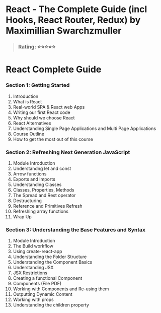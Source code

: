 # React - The Complete Guide (incl Hooks, React Router, Redux) by Maximillian Swarchzmuller 
> ### **Rating:** ⭐⭐⭐⭐⭐

# React Complete Guide 
### Section 1: Getting Started
1. Introduction
2. What is React
3. Real-world SPA & React web Apps
4. Writing our first React code
5. Why should we choose React
6. React Alternatives
7. Understanding Single Page Applications and Multi Page Applications
8. Course Outline
9. How to get the most out of this course

### Section 2: Refreshing Next Generation JavaScript
1. Module Introduction
2. Understandng let and const
3. Arrow functions
4. Exports and Imports
5. Understanding Classes
6. Classes, Properties, Methods
7. The Spread and Rest operator
8. Destructuring
9. Reference and Primitives Refresh
10. Refreshing array functions
11. Wrap Up

### Section 3: Understanding the Base Features and Syntax
1. Module Introduction
2. The Build workflow
3. Using create-react-app
4. Understanding the Folder Structure
5. Understanding the Component Basics
6. Understanding JSX
7. JSX Restrictions
8. Creating a functional Component
9. Components (File PDF)
10. Working with Components and Re-using them
11. Outputting Dynamic Content
12. Working with props
13. Understanding the children property 